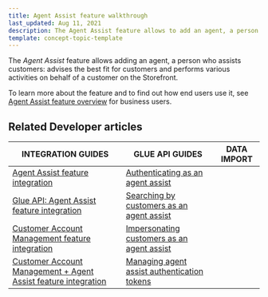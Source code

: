 ```yaml
---
title: Agent Assist feature walkthrough
last_updated: Aug 11, 2021
description: The Agent Assist feature allows to add an agent, a person who assists customers
template: concept-topic-template
---
```


The _Agent Assist_ feature allows adding an agent, a person who assists customers: advises the best fit for customers and performs various activities on behalf of a customer on the Storefront.


To learn more about the feature and to find out how end users use it, see [Agent Assist feature overview](/docs/scos/user/features/{{page.version}}/agent-assist-feature-overview.html) for business users.


## Related Developer articles

|INTEGRATION GUIDES  |GLUE API GUIDES  |DATA IMPORT  |
|---------|---------|---------|
| [Agent Assist feature integration](/docs/scos/dev/migration-and-integration/{{page.version}}/feature-integration-guides/agent-assist-feature-integration.html)  | [Authenticating as an agent assist](/docs/scos/dev/glue-api-guides/{{page.version}}/managing-agent-assists/authenticating-as-an-agent-assist.html)  |
| [Glue API: Agent Assist feature integration](/docs/scos/dev/migration-and-integration/{{page.version}}/feature-integration-guides/glue-api/glue-api-agent-assist-feature-integration.html) | [Searching by customers as an agent assist](/docs/scos/dev/glue-api-guides/{{page.version}}/managing-agent-assists/searching-by-customers-as-an-agent-assist.html) |
| [Customer Account Management feature integration](/docs/scos/dev/migration-and-integration/{{page.version}}/feature-integration-guides/customer-account-management-feature-integration.html) | [Impersonating customers as an agent assist](/docs/scos/dev/glue-api-guides/{{page.version}}/managing-agent-assists/impersonating-customers-as-an-agent-assist.html) |
|  [Customer Account Management + Agent Assist feature integration](/docs/scos/dev/migration-and-integration/{{page.version}}/feature-integration-guides/customer-account-management-agent-assist-feature-integration.html) | [Managing agent assist authentication tokens](/docs/scos/dev/glue-api-guides/{{page.version}}/managing-agent-assists/managing-agent-assist-authentication-tokens.html)|
